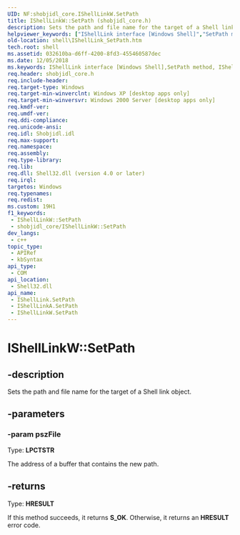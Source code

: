 ```yaml
---
UID: NF:shobjidl_core.IShellLinkW.SetPath
title: IShellLinkW::SetPath (shobjidl_core.h)
description: Sets the path and file name for the target of a Shell link object.
helpviewer_keywords: ["IShellLink interface [Windows Shell]","SetPath method","IShellLink::SetPath","IShellLinkA interface [Windows Shell]","SetPath method","IShellLinkA::SetPath","IShellLinkW interface [Windows Shell]","SetPath method","IShellLinkW.SetPath","IShellLinkW::SetPath","SetPath","SetPath method [Windows Shell]","SetPath method [Windows Shell]","IShellLink interface","SetPath method [Windows Shell]","IShellLinkA interface","SetPath method [Windows Shell]","IShellLinkW interface","_win32_IShellLink_SetPath","shell.IShellLink_SetPath","shobjidl_core/IShellLink::SetPath","shobjidl_core/IShellLinkA::SetPath","shobjidl_core/IShellLinkW::SetPath"]
old-location: shell\IShellLink_SetPath.htm
tech.root: shell
ms.assetid: 032610ba-d6ff-4200-8fd3-455460587dec
ms.date: 12/05/2018
ms.keywords: IShellLink interface [Windows Shell],SetPath method, IShellLink::SetPath, IShellLinkA interface [Windows Shell],SetPath method, IShellLinkA::SetPath, IShellLinkW interface [Windows Shell],SetPath method, IShellLinkW.SetPath, IShellLinkW::SetPath, SetPath, SetPath method [Windows Shell], SetPath method [Windows Shell],IShellLink interface, SetPath method [Windows Shell],IShellLinkA interface, SetPath method [Windows Shell],IShellLinkW interface, _win32_IShellLink_SetPath, shell.IShellLink_SetPath, shobjidl_core/IShellLink::SetPath, shobjidl_core/IShellLinkA::SetPath, shobjidl_core/IShellLinkW::SetPath
req.header: shobjidl_core.h
req.include-header: 
req.target-type: Windows
req.target-min-winverclnt: Windows XP [desktop apps only]
req.target-min-winversvr: Windows 2000 Server [desktop apps only]
req.kmdf-ver: 
req.umdf-ver: 
req.ddi-compliance: 
req.unicode-ansi: 
req.idl: Shobjidl.idl
req.max-support: 
req.namespace: 
req.assembly: 
req.type-library: 
req.lib: 
req.dll: Shell32.dll (version 4.0 or later)
req.irql: 
targetos: Windows
req.typenames: 
req.redist: 
ms.custom: 19H1
f1_keywords:
 - IShellLinkW::SetPath
 - shobjidl_core/IShellLinkW::SetPath
dev_langs:
 - c++
topic_type:
 - APIRef
 - kbSyntax
api_type:
 - COM
api_location:
 - Shell32.dll
api_name:
 - IShellLink.SetPath
 - IShellLinkA.SetPath
 - IShellLinkW.SetPath
---
```


# IShellLinkW::SetPath


## -description

Sets the path and file name for the target of a Shell link object.

## -parameters

### -param pszFile

Type: <b>LPCTSTR</b>

The address of a buffer that contains the new path.

## -returns

Type: <b>HRESULT</b>

If this method succeeds, it returns <b>S_OK</b>. Otherwise, it returns an <b>HRESULT</b> error code.

